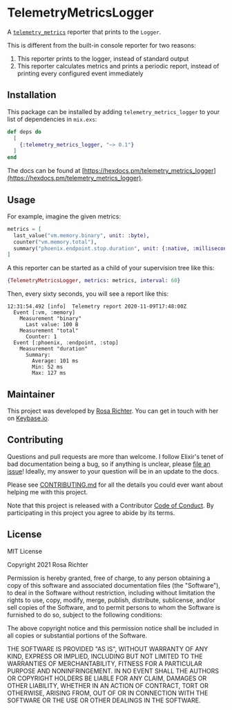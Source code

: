 # TelemetryMetricsLogger

A [`telemetry_metrics`](https://github.com/beam-telemetry/telemetry_metrics) reporter that prints to the `Logger`.

This is different from the built-in console reporter for two reasons:

1. This reporter prints to the logger, instead of standard output
2. This reporter calculates metrics and prints a periodic report, instead of printing every configured event immediately

## Installation

This package can be installed by adding `telemetry_metrics_logger` to your list of dependencies in `mix.exs`:

```elixir
def deps do
  [
    {:telemetry_metrics_logger, "~> 0.1"}
  ]
end
```

The docs can be found at [https://hexdocs.pm/telemetry_metrics_logger](https://hexdocs.pm/telemetry_metrics_logger).

## Usage

For example, imagine the given metrics:

```elixir
metrics = [
  last_value("vm.memory.binary", unit: :byte),
  counter("vm.memory.total"),
  summary("phoenix.endpoint.stop.duration", unit: {:native, :millisecond})
]
```

A this reporter can be started as a child of your supervision tree like this:

```elixir
{TelemetryMetricsLogger, metrics: metrics, interval: 60}
```

Then, every sixty seconds, you will see a report like this:

```
12:31:54.492 [info]  Telemetry report 2020-11-09T17:48:00Z
  Event [:vm, :memory]
    Measurement "binary"
      Last value: 100 B
    Measurement "total"
      Counter: 1
  Event [:phoenix, :endpoint, :stop]
    Measurement "duration"
      Summary:
        Average: 101 ms
        Min: 52 ms
        Max: 127 ms
```

## Maintainer

This project was developed by [Rosa Richter](https://github.com/Cantido).
You can get in touch with her on [Keybase.io](https://keybase.io/cantido).

## Contributing

Questions and pull requests are more than welcome.
I follow Elixir's tenet of bad documentation being a bug,
so if anything is unclear, please [file an issue](https://github.com/Cantido/telemetry_metrics_logger/issues/new)!
Ideally, my answer to your question will be in an update to the docs.

Please see [CONTRIBUTING.md](CONTRIBUTING.md) for all the details you could ever want about helping me with this project.

Note that this project is released with a Contributor [Code of Conduct](code_of_conduct.md).
By participating in this project you agree to abide by its terms.

## License

MIT License

Copyright 2021 Rosa Richter

Permission is hereby granted, free of charge, to any person obtaining a copy of
this software and associated documentation files (the "Software"), to deal in
the Software without restriction, including without limitation the rights to
use, copy, modify, merge, publish, distribute, sublicense, and/or sell copies
of the Software, and to permit persons to whom the Software is furnished to do
so, subject to the following conditions:

The above copyright notice and this permission notice shall be included in all
copies or substantial portions of the Software.

THE SOFTWARE IS PROVIDED "AS IS", WITHOUT WARRANTY OF ANY KIND, EXPRESS OR
IMPLIED, INCLUDING BUT NOT LIMITED TO THE WARRANTIES OF MERCHANTABILITY,
FITNESS FOR A PARTICULAR PURPOSE AND NONINFRINGEMENT. IN NO EVENT SHALL THE
AUTHORS OR COPYRIGHT HOLDERS BE LIABLE FOR ANY CLAIM, DAMAGES OR OTHER
LIABILITY, WHETHER IN AN ACTION OF CONTRACT, TORT OR OTHERWISE, ARISING FROM,
OUT OF OR IN CONNECTION WITH THE SOFTWARE OR THE USE OR OTHER DEALINGS IN THE
SOFTWARE.
